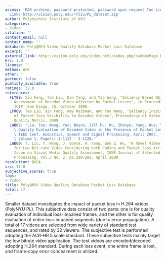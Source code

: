 ```yaml
---
access: 'RAR archive, password protected, password upon request Tao Liu (taoliu.bit@gmail.com).
  Link: http://vision.poly.edu/~tliu/PL_dataset.zip'
author: Polytechnic Institute of NYU
categories:
- Video
citation: ''
contact_email: null
contact_name: ''
database: Poly@NYU Video Quality Database Packet Loss Database
excerpt: ''
external_link: http://vision.poly.edu/index.html/index.php?n=HomePage.PerceptualVideoQualityInPresenceOfPacketLoss
hrc: 1.0
license: ''
method: ACR
other: ''
partner: false
publicly_available: true
ratings: 32.0
references:
  FLY08: Xin Feng, Tao Liu, Dan Yang, and Yao Wang, "Saliency Based Objective Quality
    Assessment of Decoded Video Affected by Packet Losses", in Proceedings of IEEE
    ICIP, San Diego, CA, October 2008.
  LFR09: Tao Liu, Xin Feng, Amy Reibman, and Yao Wang, "Saliency Inspired Modeling
    of Packet-loss Visibility in Decoded Videos", Proceedings of Video Perceptual
    Quality Metric, 2009
  LWB07: "Liu, Tao; Wang, Yao; Boyce, Jill M.; Wu, Zhenyu; Yang, Hua; \u201CSubjective\
    \ Quality Evaluation of Decoded Video in the Presence of Packet Losses,\u201D\
    \ IEEE Conf. Acoustics, Speech and Signal Processing, April 2007. (ICASSP 2007).\
    \ Volume 1, Page(s):I-1125 - I-1128."
  LWB09: T. Liu, Y. Wang, J. Boyce, H. Yang, and Z. Wu, "A Novel Video Quality Metric
    for Low Bit-rate Video Considering both Coding and Packet-loss Artifacts", Special
    Issue on Visual Media Quality Assessment, IEEE Journal of Selected Topics in Signal
    Processing, Vol.3 No. 2, pp.280~293, April 2009.
resolution: QVGA
src: 17.0
subjective_scores: true
tags:
- Video
title: Poly@NYU Video Quality Database Packet Loss Database
total: 17
---
```


Smaller dataset investigates the impact of packet loss in H.264 videos (PolyNYU PL). This subjective data consist of two parts: one is for quality evaluation of individual loss-impaired frames, and the other is for quality evaluation of entire loss-impaired segments (due to error propagation). A total of 17 videos are selected from wide variety of standard test sequences, and rated by 32 viewers. The subjective test is performed adopting the ACR-HR 5 scale standard. These subjective tests mainly target the low bitrate video application. The test videos are encoded/decoded adopting  H.264 standard. During each loss event, one entire frame is lost, and frame-copy error concealment is utilized.